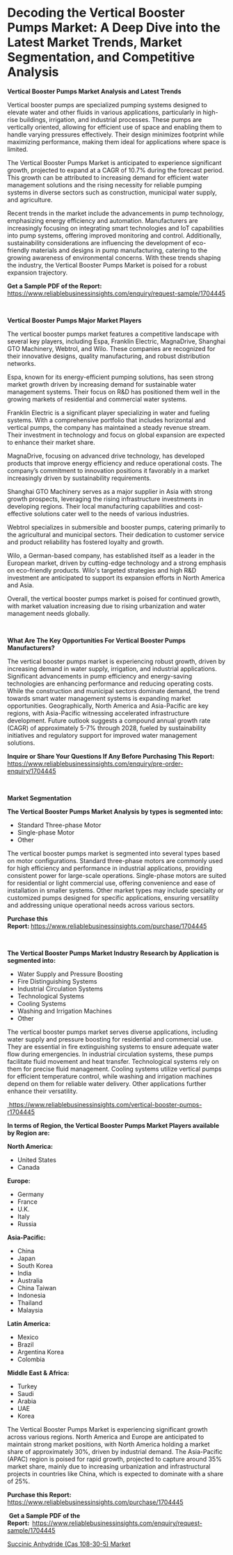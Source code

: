 <p><h1>Decoding the Vertical Booster Pumps Market: A Deep Dive into the Latest Market Trends, Market Segmentation, and Competitive Analysis</h1></p><p><strong>Vertical Booster Pumps Market Analysis and Latest Trends</strong></p>
<p><p>Vertical booster pumps are specialized pumping systems designed to elevate water and other fluids in various applications, particularly in high-rise buildings, irrigation, and industrial processes. These pumps are vertically oriented, allowing for efficient use of space and enabling them to handle varying pressures effectively. Their design minimizes footprint while maximizing performance, making them ideal for applications where space is limited.</p><p>The Vertical Booster Pumps Market is anticipated to experience significant growth, projected to expand at a CAGR of 10.7% during the forecast period. This growth can be attributed to increasing demand for efficient water management solutions and the rising necessity for reliable pumping systems in diverse sectors such as construction, municipal water supply, and agriculture. </p><p>Recent trends in the market include the advancements in pump technology, emphasizing energy efficiency and automation. Manufacturers are increasingly focusing on integrating smart technologies and IoT capabilities into pump systems, offering improved monitoring and control. Additionally, sustainability considerations are influencing the development of eco-friendly materials and designs in pump manufacturing, catering to the growing awareness of environmental concerns. With these trends shaping the industry, the Vertical Booster Pumps Market is poised for a robust expansion trajectory.</p></p>
<p><strong>Get a Sample PDF of the Report:&nbsp;</strong> <a href="https://www.reliablebusinessinsights.com/enquiry/request-sample/1704445?utm_campaign=2268&utm_medium=2&utm_source=Github&utm_content=ia&utm_term=27032025&utm_id=vertical-booster-pumps">https://www.reliablebusinessinsights.com/enquiry/request-sample/1704445</a></p>
<p>&nbsp;</p>
<p><strong>Vertical Booster Pumps Major Market Players</strong></p>
<p><p>The vertical booster pumps market features a competitive landscape with several key players, including Espa, Franklin Electric, MagnaDrive, Shanghai GTO Machinery, Webtrol, and Wilo. These companies are recognized for their innovative designs, quality manufacturing, and robust distribution networks.</p><p>Espa, known for its energy-efficient pumping solutions, has seen strong market growth driven by increasing demand for sustainable water management systems. Their focus on R&D has positioned them well in the growing markets of residential and commercial water systems.</p><p>Franklin Electric is a significant player specializing in water and fueling systems. With a comprehensive portfolio that includes horizontal and vertical pumps, the company has maintained a steady revenue stream. Their investment in technology and focus on global expansion are expected to enhance their market share.</p><p>MagnaDrive, focusing on advanced drive technology, has developed products that improve energy efficiency and reduce operational costs. The company’s commitment to innovation positions it favorably in a market increasingly driven by sustainability requirements.</p><p>Shanghai GTO Machinery serves as a major supplier in Asia with strong growth prospects, leveraging the rising infrastructure investments in developing regions. Their local manufacturing capabilities and cost-effective solutions cater well to the needs of various industries.</p><p>Webtrol specializes in submersible and booster pumps, catering primarily to the agricultural and municipal sectors. Their dedication to customer service and product reliability has fostered loyalty and growth.</p><p>Wilo, a German-based company, has established itself as a leader in the European market, driven by cutting-edge technology and a strong emphasis on eco-friendly products. Wilo's targeted strategies and high R&D investment are anticipated to support its expansion efforts in North America and Asia.</p><p>Overall, the vertical booster pumps market is poised for continued growth, with market valuation increasing due to rising urbanization and water management needs globally.</p></p>
<p>&nbsp;</p>
<p><strong>What Are The Key Opportunities For Vertical Booster Pumps Manufacturers?</strong></p>
<p><p>The vertical booster pumps market is experiencing robust growth, driven by increasing demand in water supply, irrigation, and industrial applications. Significant advancements in pump efficiency and energy-saving technologies are enhancing performance and reducing operating costs. While the construction and municipal sectors dominate demand, the trend towards smart water management systems is expanding market opportunities. Geographically, North America and Asia-Pacific are key regions, with Asia-Pacific witnessing accelerated infrastructure development. Future outlook suggests a compound annual growth rate (CAGR) of approximately 5-7% through 2028, fueled by sustainability initiatives and regulatory support for improved water management solutions.</p></p>
<p><strong>Inquire or Share Your Questions If Any Before Purchasing This Report:</strong> <a href="https://www.reliablebusinessinsights.com/enquiry/pre-order-enquiry/1704445?utm_campaign=2268&utm_medium=2&utm_source=Github&utm_content=ia&utm_term=27032025&utm_id=vertical-booster-pumps">https://www.reliablebusinessinsights.com/enquiry/pre-order-enquiry/1704445</a></p>
<p>&nbsp;</p>
<p><strong>Market Segmentation</strong></p>
<p><strong>The Vertical Booster Pumps Market Analysis by types is segmented into:</strong></p>
<p><ul><li>Standard Three-phase Motor</li><li>Single-phase Motor</li><li>Other</li></ul></p>
<p><p>The vertical booster pumps market is segmented into several types based on motor configurations. Standard three-phase motors are commonly used for high efficiency and performance in industrial applications, providing consistent power for large-scale operations. Single-phase motors are suited for residential or light commercial use, offering convenience and ease of installation in smaller systems. Other market types may include specialty or customized pumps designed for specific applications, ensuring versatility and addressing unique operational needs across various sectors.</p></p>
<p><strong>Purchase this Report:&nbsp;</strong><a href="https://www.reliablebusinessinsights.com/purchase/1704445?utm_campaign=2268&utm_medium=2&utm_source=Github&utm_content=ia&utm_term=27032025&utm_id=vertical-booster-pumps">https://www.reliablebusinessinsights.com/purchase/1704445</a></p>
<p>&nbsp;</p>
<p><strong>The Vertical Booster Pumps Market Industry Research by Application is segmented into:</strong></p>
<p><ul><li>Water Supply and Pressure Boosting</li><li>Fire Distinguishing Systems</li><li>Industrial Circulation Systems</li><li>Technological Systems</li><li>Cooling Systems</li><li>Washing and Irrigation Machines</li><li>Other</li></ul></p>
<p><p>The vertical booster pumps market serves diverse applications, including water supply and pressure boosting for residential and commercial use. They are essential in fire extinguishing systems to ensure adequate water flow during emergencies. In industrial circulation systems, these pumps facilitate fluid movement and heat transfer. Technological systems rely on them for precise fluid management. Cooling systems utilize vertical pumps for efficient temperature control, while washing and irrigation machines depend on them for reliable water delivery. Other applications further enhance their versatility.</p></p>
<p><a href="https://www.reliablebusinessinsights.com/vertical-booster-pumps-r1704445?utm_campaign=2268&utm_medium=2&utm_source=Github&utm_content=ia&utm_term=27032025&utm_id=vertical-booster-pumps">&nbsp;https://www.reliablebusinessinsights.com/vertical-booster-pumps-r1704445</a></p>
<p><strong>In terms of Region, the Vertical Booster Pumps Market Players available by Region are:</strong></p>
<p>
    <p> <strong> North America: </strong>
        <ul>
            <li>United States</li>
            <li>Canada</li>
        </ul>
        </p> 
    <p> <strong> Europe: </strong>
        <ul>
            <li>Germany</li>
            <li>France</li>
            <li>U.K.</li>
            <li>Italy</li>
            <li>Russia</li>
        </ul>
        </p> 
    <p> <strong> Asia-Pacific: </strong>
        <ul>
            <li>China</li>
            <li>Japan</li>
            <li>South Korea</li>
            <li>India</li>
            <li>Australia</li>
            <li>China Taiwan</li>
            <li>Indonesia</li>
            <li>Thailand</li>
            <li>Malaysia</li>
        </ul>
        </p> 
    <p> <strong> Latin America: </strong>
        <ul>
            <li>Mexico</li>
            <li>Brazil</li>
            <li>Argentina Korea</li>
            <li>Colombia</li>
        </ul>
        </p> 
    <p> <strong> Middle East & Africa: </strong>
        <ul>
            <li>Turkey</li>
            <li>Saudi</li>
            <li>Arabia</li>
            <li>UAE</li>
            <li>Korea</li>
        </ul>
    </p>
    </p>
<p><p>The Vertical Booster Pumps Market is experiencing significant growth across various regions. North America and Europe are anticipated to maintain strong market positions, with North America holding a market share of approximately 30%, driven by industrial demand. The Asia-Pacific (APAC) region is poised for rapid growth, projected to capture around 35% market share, mainly due to increasing urbanization and infrastructural projects in countries like China, which is expected to dominate with a share of 25%.</p></p>
<p><strong>Purchase this Report: </strong><a href="https://www.reliablebusinessinsights.com/purchase/1704445?utm_campaign=2268&utm_medium=2&utm_source=Github&utm_content=ia&utm_term=27032025&utm_id=vertical-booster-pumps">https://www.reliablebusinessinsights.com/purchase/1704445</a></p>
<p>&nbsp;<strong>Get a Sample PDF of the Report:&nbsp;&nbsp;</strong><a href="https://www.reliablebusinessinsights.com/enquiry/request-sample/1704445?utm_campaign=2268&utm_medium=2&utm_source=Github&utm_content=ia&utm_term=27032025&utm_id=vertical-booster-pumps">https://www.reliablebusinessinsights.com/enquiry/request-sample/1704445</a></p>
<p><strong></strong></p>
<p><p><a href="https://github.com/indrystar/Market-Research-Report-List-5/blob/main/succinic-anhydride-cas-108-30-5-market.md?utm_campaign=2268&utm_medium=2&utm_source=Github&utm_content=ia&utm_term=27032025&utm_id=vertical-booster-pumps">Succinic Anhydride (Cas 108-30-5) Market</a></p></p>